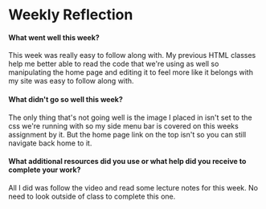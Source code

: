 # Weekly Reflection

#### What went well this week? 

This week was really easy to follow along with.  My previous HTML classes help me better able to read the code that we're using as well so manipulating the home page and editing it to feel more like it belongs with my site was easy to follow along with.

#### What didn't go so well this week? 

The only thing that's not going well is the image I placed in isn't set to the css we're running with so my side menu bar is covered on this weeks assignment by it.  But the home page link on the top isn't so you can still navigate back home to it.

#### What additional resources did you use or what help did you receive to complete your work? 

All I did was follow the video and read some lecture notes for this week.  No need to look outside of class to complete this one.
